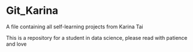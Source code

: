 # Git_Karina
 A file containing all self-learning projects from Karina Tai

This is a repository for a student in data science, please read with patience and love
